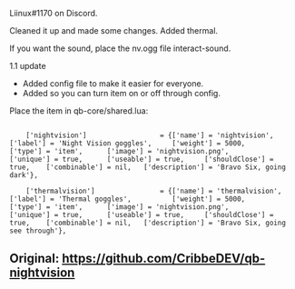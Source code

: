Liinux#1170 on Discord.

Cleaned it up and made some changes. Added thermal.

If you want the sound, place the nv.ogg file interact-sound.

1.1 update
- Added config file to make it easier for everyone.
- Added so you can turn item on or off through config.

Place the item in qb-core/shared.lua:
```

	['nightvision'] 				 = {['name'] = 'nightvision',					['label'] = 'Night Vision goggles',		['weight'] = 5000,		['type'] = 'item',		['image'] = 'nightvision.png',			['unique'] = true,		['useable'] = true,		['shouldClose'] = true,    ['combinable'] = nil,   ['description'] = 'Bravo Six, going dark'},

	['thermalvision'] 				 = {['name'] = 'thermalvision',					['label'] = 'Thermal goggles',			['weight'] = 5000,		['type'] = 'item',		['image'] = 'nightvision.png',			['unique'] = true,		['useable'] = true,		['shouldClose'] = true,    ['combinable'] = nil,   ['description'] = 'Bravo Six, going see through'},
```

## Original: https://github.com/CribbeDEV/qb-nightvision

